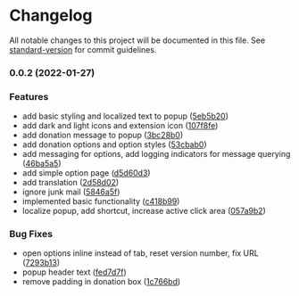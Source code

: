 # Changelog

All notable changes to this project will be documented in this file. See [standard-version](https://github.com/conventional-changelog/standard-version) for commit guidelines.

### 0.0.2 (2022-01-27)


### Features

* add basic styling and localized text to popup ([5eb5b20](https://github.com/arndissler/recently/commit/5eb5b20b6ebe7920e79e84f6cff5fc4b615e7bde))
* add dark and light icons and extension icon ([107f8fe](https://github.com/arndissler/recently/commit/107f8fed444aedc57f112082a37ad1da03866861))
* add donation message to popup ([3bc28b0](https://github.com/arndissler/recently/commit/3bc28b0f1260ee11956d4f221511d76f8d25bfa9))
* add donation options and option styles ([53cbab0](https://github.com/arndissler/recently/commit/53cbab08b9c89ab87f17cf9c8f236c54a8b3c47f))
* add messaging for options, add logging indicators for message querying ([46ba5a5](https://github.com/arndissler/recently/commit/46ba5a59d5feb4098050dceed66ddd8d41048cb3))
* add simple option page ([d5d60d3](https://github.com/arndissler/recently/commit/d5d60d3601a8604f51313252c3ac5ce1956f8a22))
* add translation ([2d58d02](https://github.com/arndissler/recently/commit/2d58d027c1b75c7bed1e82ceab1b09b88d146bb3))
* ignore junk mail ([5846a5f](https://github.com/arndissler/recently/commit/5846a5fca5971484e52cbe88e923935d44222d06))
* implemented basic functionality ([c418b99](https://github.com/arndissler/recently/commit/c418b996c7f8557a555c63453a37ab12f627922c))
* localize popup, add shortcut, increase active click area ([057a9b2](https://github.com/arndissler/recently/commit/057a9b2044d6967e288af05e7e463b642cb0b943))


### Bug Fixes

* open options inline instead of tab, reset version number, fix URL ([7293b13](https://github.com/arndissler/recently/commit/7293b1380f4625fa7de60357b31b0ecb5ce58bc2))
* popup header text ([fed7d7f](https://github.com/arndissler/recently/commit/fed7d7f2a3402c9f199259a896556ff470666838))
* remove padding in donation box ([1c766bd](https://github.com/arndissler/recently/commit/1c766bd3312c6b4b883899f81be17e60e27f9119))
